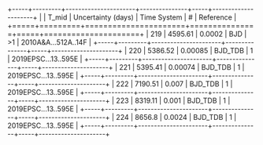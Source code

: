 +-----+---------+----------------------+---------------+-----+---------------------+
|     |   T_mid |   Uncertainty (days) | Time System   | #   | Reference           |
+=====+=========+======================+===============+=====+=====================+
| 219 | 4595.61 |              0.0002  | BJD           | >1  | 2010A&A...512A..14F |
+-----+---------+----------------------+---------------+-----+---------------------+
| 220 | 5386.52 |              0.00085 | BJD_TDB       | 1   | 2019EPSC...13..595E |
+-----+---------+----------------------+---------------+-----+---------------------+
| 221 | 5395.41 |              0.00074 | BJD_TDB       | 1   | 2019EPSC...13..595E |
+-----+---------+----------------------+---------------+-----+---------------------+
| 222 | 7190.51 |              0.007   | BJD_TDB       | 1   | 2019EPSC...13..595E |
+-----+---------+----------------------+---------------+-----+---------------------+
| 223 | 8319.11 |              0.001   | BJD_TDB       | 1   | 2019EPSC...13..595E |
+-----+---------+----------------------+---------------+-----+---------------------+
| 224 | 8656.8  |              0.0024  | BJD_TDB       | 1   | 2019EPSC...13..595E |
+-----+---------+----------------------+---------------+-----+---------------------+